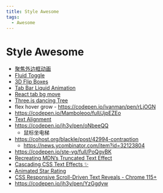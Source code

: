 ```yaml
---
title: Style Awesome
tags:
  - Awesome
---
```


# Style Awesome

- [聚焦外边框动画](https://codepen.io/argyleink/pen/JjEzeLp)
- [Fluid Toggle](https://codepen.io/aaroniker/pen/rNzLwZL)
- [3D Flip Boxes](https://codepen.io/amit_sheen/pen/YzQoMxR)
- [Tab Bar Liquid Animation](https://codepen.io/romaopedro199/pen/ExvwPJM)
- [React tab bg move](https://codesandbox.io/s/crazy-hertz-nzmpj?file=/src/Tabs.js)
- [Three.js dancing Tree](https://codepen.io/pehaa/pen/KKXMKMN)
- flex hover grow - https://codepen.io/ivanman/pen/rLjOGN
- https://codepen.io/Mamboleoo/full/JjpEZEo
- [Text Alignment](https://codepen.io/z-/pen/XWZgZxx)
- https://codepen.io/jh3y/pen/oNbeeQQ
  - 鼠标坐电梯
- https://cohost.org/blackle/post/42994-contraption
  - https://news.ycombinator.com/item?id=32123804
- https://codepen.io/ste-vg/full/PoQgvBK
- [Recreating MDN’s Truncated Text Effect](https://css-tricks.com/recreating-mdns-truncated-text-effect/)
- [Cascading CSS Text Effects ✨](https://codepen.io/jh3y/pen/gOeGmRN)
- [Animated Star Rating](https://codepen.io/jkantner/pen/BarvVNa)
- [CSS Responsive Scroll-Driven Text Reveals - Chrome 115+](https://codepen.io/jh3y/pen/eYbYydG)
- https://codepen.io/jh3y/pen/YzGgdyw

